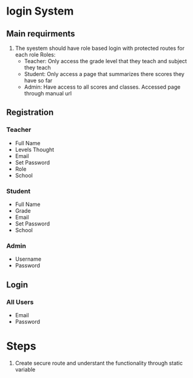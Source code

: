 # login System
## Main requirments
1. The syestem should have role based login with protected routes for each role 
    Roles:
    - Teacher: Only access the grade level that they teach and subject they teach
    - Student: Only access a page that summarizes there scores they have so far
    - Admin: Have access to all scores and classes. Accessed page through manual url

## Registration 
### Teacher
- Full Name
- Levels Thought
- Email
- Set Password
- Role
- School
### Student
- Full Name
- Grade
- Email
- Set Password
- School
### Admin 
- Username
- Password

## Login
### All Users
- Email
- Password

# Steps
1. Create secure route and understant the functionality through static variable